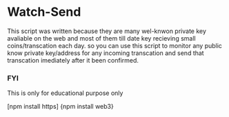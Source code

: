 # Watch-Send

This script was written because they are many wel-knwon private key avaliable on the web and most of them till date key recieving small coins/transcation each day.
so you can use this script to monitor any public know private key/address for any incoming transcation and send that transcation imediately after it been confirmed.

### FYI 
This is only for educational purpose only 

[npm install https]
{npm install web3}

